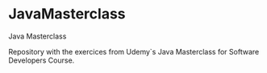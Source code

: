 # JavaMasterclass
Java Masterclass

Repository with the exercices from Udemy`s Java Masterclass for Software Developers Course.
